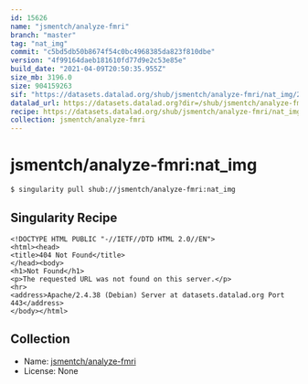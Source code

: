 ```yaml
---
id: 15626
name: "jsmentch/analyze-fmri"
branch: "master"
tag: "nat_img"
commit: "c5bd5db50b8674f54c0bc4968385da823f810dbe"
version: "4f99164daeb181610fd77d9e2c53e85e"
build_date: "2021-04-09T20:50:35.955Z"
size_mb: 3196.0
size: 904159263
sif: "https://datasets.datalad.org/shub/jsmentch/analyze-fmri/nat_img/2021-04-09-c5bd5db5-4f99164d/4f99164daeb181610fd77d9e2c53e85e.sif"
datalad_url: https://datasets.datalad.org?dir=/shub/jsmentch/analyze-fmri/nat_img/2021-04-09-c5bd5db5-4f99164d/
recipe: https://datasets.datalad.org/shub/jsmentch/analyze-fmri/nat_img/2021-04-09-c5bd5db5-4f99164d/Singularity
collection: jsmentch/analyze-fmri
---
```


# jsmentch/analyze-fmri:nat_img

```bash
$ singularity pull shub://jsmentch/analyze-fmri:nat_img
```

## Singularity Recipe

```singularity
<!DOCTYPE HTML PUBLIC "-//IETF//DTD HTML 2.0//EN">
<html><head>
<title>404 Not Found</title>
</head><body>
<h1>Not Found</h1>
<p>The requested URL was not found on this server.</p>
<hr>
<address>Apache/2.4.38 (Debian) Server at datasets.datalad.org Port 443</address>
</body></html>
```

## Collection

 - Name: [jsmentch/analyze-fmri](https://github.com/jsmentch/analyze-fmri)
 - License: None

